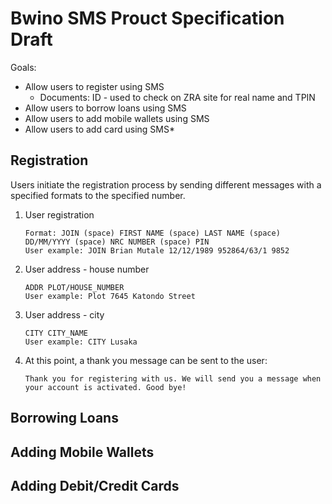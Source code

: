 # Bwino SMS Prouct Specification Draft

Goals:

- Allow users to register using SMS
  - Documents: ID - used to check on ZRA site for real name and TPIN
- Allow users to borrow loans using SMS
- Allow users to add mobile wallets using SMS
- Allow users to add card using SMS\*

## Registration

Users initiate the registration process by sending different messages with a specified formats to the specified number.

1.  User registration

        Format: JOIN (space) FIRST NAME (space) LAST NAME (space) DD/MM/YYYY (space) NRC NUMBER (space) PIN
        User example: JOIN Brian Mutale 12/12/1989 952864/63/1 9852

2.  User address - house number

        ADDR PLOT/HOUSE_NUMBER
        User example: Plot 7645 Katondo Street

3.  User address - city

        CITY CITY_NAME
        User example: CITY Lusaka

4.  At this point, a thank you message can be sent to the user:

        Thank you for registering with us. We will send you a message when your account is activated. Good bye!

## Borrowing Loans

## Adding Mobile Wallets

## Adding Debit/Credit Cards
